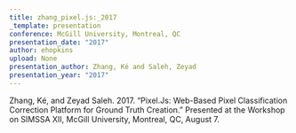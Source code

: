 ```yaml
---
title: zhang_pixel.js:_2017
_template: presentation
conference: McGill University, Montreal, QC
presentation_date: "2017"
author: ehopkins
upload: None
presentation_author: Zhang, Ké and Saleh, Zeyad
presentation_year: "2017"
---
```

Zhang, Ké, and Zeyad Saleh. 2017. “Pixel.Js: Web-Based Pixel Classification Correction Platform for Ground Truth Creation.” Presented at the Workshop on SIMSSA XII, McGill University, Montreal, QC, August 7.